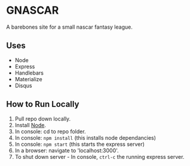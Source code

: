 # GNASCAR

A barebones site for a small nascar fantasy league.

## Uses

- Node
- Express
- Handlebars
- Materialize
- Disqus

## How to Run Locally

1. Pull repo down locally.
1. Install [Node](https://nodejs.org/en/).
1. In console: cd to repo folder.
1. In console: `npm install` (this installs node dependancies)
1. In console: `npm start` (this starts the express server)
1. In a browser: navigate to 'localhost:3000'.
1. To shut down server - In console, `ctrl-c` the running express server.
